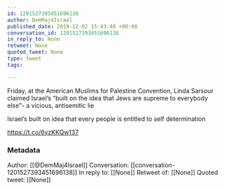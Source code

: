 ```yaml
---
id: 1201527393451696138
author: DemMaj4Israel
published_date: 2019-12-02 15:43:48 +00:00
conversation_id: 1201527393451696138
in_reply_to: None
retweet: None
quoted_tweet: None
type: tweet
tags:

---
```


Friday, at the American Muslims for Palestine Convention, Linda Sarsour claimed Israel’s “built on the idea that Jews are supreme to everybody else"- a vicious, antisemitic lie 

Israel’s built on idea that every people is entitled to self determination

https://t.co/6yzKKQw137

### Metadata

Author: [[@DemMaj4Israel]]
Conversation: [[conversation-1201527393451696138]]
In reply to: [[None]]
Retweet of: [[None]]
Quoted tweet: [[None]]
